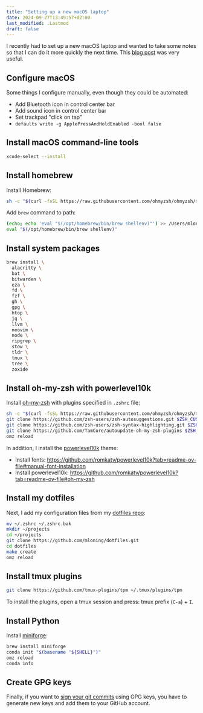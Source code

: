```yaml
---
title: "Setting up a new macOS laptop"
date: 2024-09-27T13:49:57+02:00
last_modified: .Lastmod
draft: false
---
```


I recently had to set up a new macOS laptop and wanted to take some notes so that I can do it more quickly the next time.
This [blog post](https://simoncw.com/posts/dev-setup-mac-python-rust/) was very useful.

## Configure macOS

Some things I configure manually, even though they could be automated:

- Add Bluetooth icon in control center bar
- Add sound icon in control center bar
- Set trackpad "click on tap"
- `defaults write -g ApplePressAndHoldEnabled -bool false`

## Install macOS command-line tools

```bash
xcode-select --install
```

## Install homebrew

Install Homebrew:

```bash
sh -c "$(curl -fsSL https://raw.githubusercontent.com/ohmyzsh/ohmyzsh/master/tools/install.sh)"
```

Add `brew` command to path:

```bash
(echo; echo 'eval "$(/opt/homebrew/bin/brew shellenv)"') >> /Users/mloning/.zprofile
eval "$(/opt/homebrew/bin/brew shellenv)"
```

## Install system packages

```bash
brew install \
  alacritty \
  bat \
  bitwarden \
  eza \
  fd \
  fzf \
  gh \
  gpg \
  htop \
  jq \
  llvm \
  neovim \
  node \
  ripgrep \
  stow \
  tldr \
  tmux \
  tree \
  zoxide
```

## Install oh-my-zsh with powerlevel10k

Install [oh-my-zsh] with plugins specified in `.zshrc` file:

```bash
sh -c "$(curl -fsSL https://raw.githubusercontent.com/ohmyzsh/ohmyzsh/master/tools/install.sh)"
git clone https://github.com/zsh-users/zsh-autosuggestions.git $ZSH_CUSTOM//plugins/zsh-autosuggestions
git clone https://github.com/zsh-users/zsh-syntax-highlighting.git $ZSH_CUSTOM/plugins/zsh-syntax-highlighting
git clone https://github.com/TamCore/autoupdate-oh-my-zsh-plugins $ZSH_CUSTOM/plugins/autoupdate
omz reload
```

In addition, I install the [powerlevel10k] theme:

- Install fonts: https://github.com/romkatv/powerlevel10k?tab=readme-ov-file#manual-font-installation
- Install powerlevel10k: https://github.com/romkatv/powerlevel10k?tab=readme-ov-file#oh-my-zsh

[oh-my-zsh]: https://ohmyz.sh/
[powerlevel10k]: https://github.com/romkatv/powerlevel10k

## Install my dotfiles

Next, I add my configuration files from my [dotfiles repo](https://github.com/mloning/dotfiles):

```bash
mv ~/.zshrc ~/.zshrc.bak
mkdir ~/projects
cd ~/projects
git clone https://github.com/mloning/dotfiles.git
cd dotfiles
make create
omz reload
```

## Install tmux plugins

```bash
git clone https://github.com/tmux-plugins/tpm ~/.tmux/plugins/tpm
```

To install the plugins, open a tmux session and press: tmux prefix (`C-a`) + `I`.

## Install Python

Install [miniforge]:

```bash
brew install miniforge
conda init "$(basename "${SHELL}")"
omz reload
conda info
```

[miniforge]: https://github.com/conda-forge/miniforge

## Create GPG keys

Finally, if you want to [sign your git commits](https://withblue.ink/2020/05/17/how-and-why-to-sign-git-commits.html) using GPG keys, you have to generate new keys and add them to your GitHub account.
